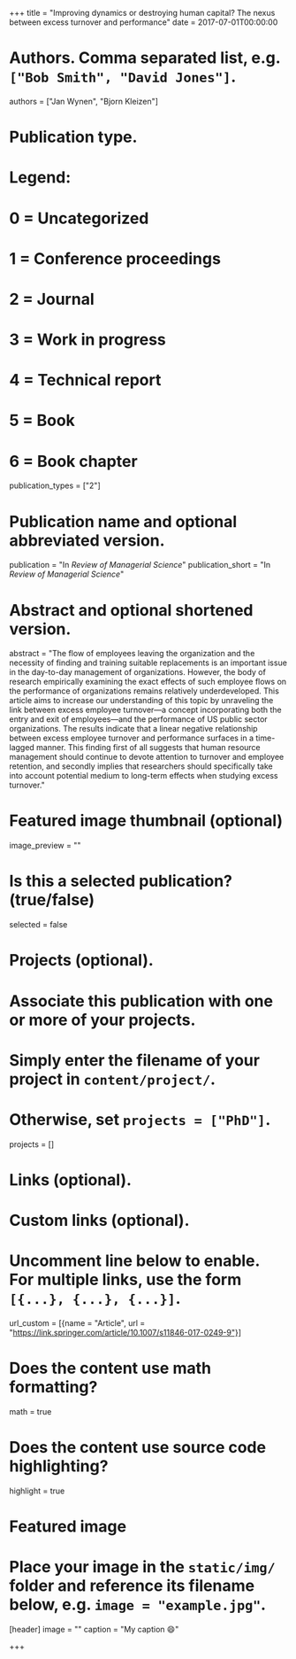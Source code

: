 +++
title = "Improving dynamics or destroying human capital? The nexus between excess turnover and performance"
date = 2017-07-01T00:00:00

# Authors. Comma separated list, e.g. `["Bob Smith", "David Jones"]`.
authors = ["Jan Wynen", "Bjorn Kleizen"]

# Publication type.
# Legend:
# 0 = Uncategorized
# 1 = Conference proceedings
# 2 = Journal
# 3 = Work in progress
# 4 = Technical report
# 5 = Book
# 6 = Book chapter
publication_types = ["2"]

# Publication name and optional abbreviated version.
publication = "In *Review of Managerial Science*"
publication_short = "In *Review of Managerial Science*"

# Abstract and optional shortened version.
abstract = "The flow of employees leaving the organization and the necessity of finding and training suitable replacements is an important issue in the day-to-day management of organizations. However, the body of research empirically examining the exact effects of such employee flows on the performance of organizations remains relatively underdeveloped. This article aims to increase our understanding of this topic by unraveling the link between excess employee turnover—a concept incorporating both the entry and exit of employees—and the performance of US public sector organizations. The results indicate that a linear negative relationship between excess employee turnover and performance surfaces in a time-lagged manner. This finding first of all suggests that human resource management should continue to devote attention to turnover and employee retention, and secondly implies that researchers should specifically take into account potential medium to long-term effects when studying excess turnover."

# Featured image thumbnail (optional)
image_preview = ""

# Is this a selected publication? (true/false)
selected = false

# Projects (optional).
#   Associate this publication with one or more of your projects.
#   Simply enter the filename of your project in `content/project/`.
#   Otherwise, set `projects = ["PhD"]`.
projects = []

# Links (optional).


# Custom links (optional).
#   Uncomment line below to enable. For multiple links, use the form `[{...}, {...}, {...}]`.
url_custom = [{name = "Article", url = "https://link.springer.com/article/10.1007/s11846-017-0249-9"}]

# Does the content use math formatting?
math = true

# Does the content use source code highlighting?
highlight = true

# Featured image
# Place your image in the `static/img/` folder and reference its filename below, e.g. `image = "example.jpg"`.
[header]
image = ""
caption = "My caption :smile:"

+++



